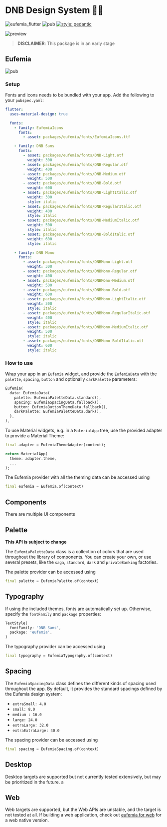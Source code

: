 # DNB Design System 👨‍🎨

![eufemia_flutter](https://github.com/dnb-asa/eufemia_flutter/workflows/Dart%20CI/badge.svg) ![pub](https://img.shields.io/pub/v/eufemia?logo=flutter) [![style: pedantic](https://img.shields.io/badge/style-pedantic-9cf)](https://github.com/dart-lang/pedantic)

![preview](https://github.com/dnb-asa/eufemia_flutter/blob/master/assets/preview.png?raw=true)

> **DISCLAIMER**: This package is in an early stage

## Eufemia

![pub](https://img.shields.io/pub/v/eufemia?logo=flutter)

### Setup

Fonts and icons needs to be bundled with your app. Add the following to your `pubspec.yaml`:

```yaml
flutter:
  uses-material-design: true

  fonts:
    - family: EufemiaIcons
      fonts:
        - asset: packages/eufemia/fonts/EufemiaIcons.ttf

    - family: DNB Sans
      fonts:
        - asset: packages/eufemia/fonts/DNB-Light.otf
          weight: 300
        - asset: packages/eufemia/fonts/DNB-Regular.otf
          weight: 400
        - asset: packages/eufemia/fonts/DNB-Medium.otf
          weight: 500
        - asset: packages/eufemia/fonts/DNB-Bold.otf
          weight: 600
        - asset: packages/eufemia/fonts/DNB-LightItalic.otf
          weight: 300
          style: italic
        - asset: packages/eufemia/fonts/DNB-RegularItalic.otf
          weight: 400
          style: italic
        - asset: packages/eufemia/fonts/DNB-MediumItalic.otf
          weight: 500
          style: italic
        - asset: packages/eufemia/fonts/DNB-BoldItalic.otf
          weight: 600
          style: italic

    - family: DNB Mono
      fonts:
        - asset: packages/eufemia/fonts/DNBMono-Light.otf
          weight: 300
        - asset: packages/eufemia/fonts/DNBMono-Regular.otf
          weight: 400
        - asset: packages/eufemia/fonts/DNBMono-Medium.otf
          weight: 500
        - asset: packages/eufemia/fonts/DNBMono-Bold.otf
          weight: 600
        - asset: packages/eufemia/fonts/DNBMono-LightItalic.otf
          weight: 300
          style: italic
        - asset: packages/eufemia/fonts/DNBMono-RegularItalic.otf
          weight: 400
          style: italic
        - asset: packages/eufemia/fonts/DNBMono-MediumItalic.otf
          weight: 500
          style: italic
        - asset: packages/eufemia/fonts/DNBMono-BoldItalic.otf
          weight: 600
          style: italic
```

### How to use

Wrap your app in an `Eufemia` widget, and provide the `EufemiaData` with the `palette`, `spacing`, `button` and optionally `darkPalette` parameters:

```dart
Eufemia(
  data: EufemiaData(
    palette: EufemiaPaletteData.standard(),
    spacing: EufemiaSpacingData.fallback(),
    button: EufemiaButtonThemeData.fallback(),
    darkPalette: EufemiaPaletteData.dark(),
  ),
),
```

To use Material widgets, e.g. in a `MaterialApp` tree, use the provided adapter to provide a Material Theme:

```dart
final adapter = EufemiaThemeAdapter(context);

return MaterialApp(
  theme: adapter.theme,
  ...
);
```

The Eufemia provider with all the theming data can be accessed using

```dart
final eufemia = Eufemia.of(context)
```

## Components

There are multiple UI components

## Palette

**This API is subject to change**

The `EufemiaPaletteData` class is a collection of colors that are used throughout the library of components. You can create your own, or use several presets, like the `saga`, `standard`, `dark` and `privateBanking` factories.

The palette provider can be accessed using

```dart
final palette = EufemiaPalette.of(context)
```

## Typography

If using the included themes, fonts are automatically set up. Otherwise, specify the `fontFamily` and `package` properties:

```dart
TextStyle(
  fontFamily: 'DNB Sans',
  package: 'eufemia',
)
```

The typography provider can be accessed using

```dart
final typography = EufemiaTypography.of(context)
```

## Spacing

The `EufemiaSpacingData` class defines the different kinds of spacing used throughout the app. By default, it provides the standard spacings defined by the Eufemia design system:

- `extraSmall: 4.0`
- `small: 8.0`
- `medium : 16.0`
- `large: 24.0`
- `extraLarge: 32.0`
- `extraExtraLarge: 40.0`

The spacing provider can be accessed using

```dart
final spacing = EufemiaSpacing.of(context)
```

## Desktop

Desktop targets are supported but not currently tested extensively, but may be prioritized in the future.
a

## Web

Web targets are supported, but the Web APIs are unstable, and the target is not tested at all. If building a web application, check out [eufemia for web](https://github.com/dnbexperience/eufemia) for a web native version.
